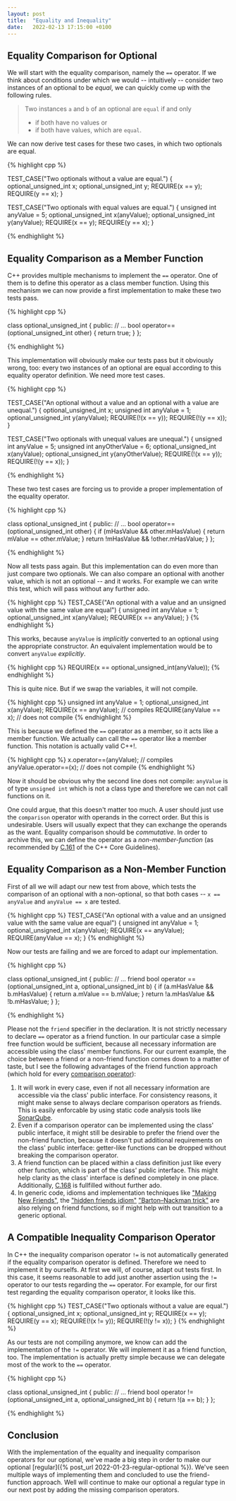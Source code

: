 ```yaml
---
layout: post
title:  "Equality and Inequality"
date:   2022-02-13 17:15:00 +0100
---
```


## Equality Comparison for Optional

We will start with the equality comparison, namely the `==` operator. If we think about conditions under which we would
 -- intuitively -- consider two instances of an optional to be *equal*, we can quickly come up with the following rules.

> Two instances `a` and `b` of an optional are `equal` if and only
> * if both have no values or
> * if both have values, which are `equal`.

We can now derive test cases for these two cases, in which two optionals are equal.

{% highlight cpp %}

TEST_CASE("Two optionals without a value are equal.") {
  optional_unsigned_int x;
  optional_unsigned_int y;
  REQUIRE(x == y);
  REQUIRE(y == x);
}

TEST_CASE("Two optionals with equal values are equal.") {
  unsigned int anyValue = 5;
  optional_unsigned_int x(anyValue);
  optional_unsigned_int y(anyValue);
  REQUIRE(x == y);
  REQUIRE(y == x);
}

{% endhighlight %}

## Equality Comparison as a Member Function

C++ provides multiple mechanisms to implement the `==` operator. One of them is to define this operator as a class
member function. Using this mechanism we can now provide a first implementation to make these two tests pass.

{% highlight cpp %}

class optional_unsigned_int {
 public:
 // ...
 bool operator==(optional_unsigned_int other) {
   return true;
 }
};

{% endhighlight %}

This implementation will obviously make our tests pass but it obviously wrong, too: every two instances of an optional
are equal according to this equality operator definition. We need more test cases.

{% highlight cpp %}

TEST_CASE("An optional without a value and an optional with a value are unequal.") {
  optional_unsigned_int x;
  unsigned int anyValue = 1;
  optional_unsigned_int y(anyValue);
  REQUIRE(!(x == y));
  REQUIRE(!(y == x));
}

TEST_CASE("Two optionals with unequal values are unequal.") {
  unsigned int anyValue = 5;
  unsigned int anyOtherValue = 6;
  optional_unsigned_int x(anyValue);
  optional_unsigned_int y(anyOtherValue);
  REQUIRE(!(x == y));
  REQUIRE(!(y == x));
}

{% endhighlight %}

These two test cases are forcing us to provide a proper implementation of the equality operator.

{% highlight cpp %}

class optional_unsigned_int {
 public:
 // ...
 bool operator==(optional_unsigned_int other) {
    if (mHasValue && other.mHasValue) {
        return mValue == other.mValue;
    }
    return !mHasValue && !other.mHasValue;
  }
};

{% endhighlight %}

Now all tests pass again. But this implementation can do even more than just compare two optionals.
We can also compare an optional with another value, which is not an optional -- and it works.
For example we can write this test, which will pass without any further ado.

{% highlight cpp %}
TEST_CASE("An optional with a value and an unsigned value with the same value are equal") {
  unsigned int anyValue = 1;
  optional_unsigned_int x(anyValue);
  REQUIRE(x == anyValue);
}
{% endhighlight %}

This works, because `anyValue` is *implicitly* converted to an optional using the appropriate constructor. An equivalent
implementation would be to convert `anyValue` *explicitly*.

{% highlight cpp %}
REQUIRE(x == optional_unsigned_int(anyValue));
{% endhighlight %}

This is quite nice. But if we swap the variables, it will not compile.

{% highlight cpp %}
unsigned int anyValue = 1;
optional_unsigned_int x(anyValue);
REQUIRE(x == anyValue); // compiles
REQUIRE(anyValue == x); // does not compile
{% endhighlight %}

This is because we defined the `==` operator as a member, so it acts like a member function. We actually can call the
`==` operator like a member function. This notation is actually valid C++!.

{% highlight cpp %}
x.operator==(anyValue); // compiles
anyValue.operator==(x); // does not compile
{% endhighlight %}

Now it should be obvious why the second line does not compile: `anyValue` is of type `unsigned int` which is not a class
type and therefore we can not call functions on it.

One could argue, that this doesn't matter too much. A user should just use the `comparison` operator with operands in
the correct order. But this is undesirable. Users will usually expect that they can exchange the operands as the want.
Equality  comparison should be *commutative*. In order to archive this, we can define the operator as a
*non-member-function* (as recommended by [C.161](https://isocpp.github.io/CppCoreGuidelines/CppCoreGuidelines#Ro-symmetric) of the C++
Core Guidelines). 

## Equality Comparison as a Non-Member Function

First of all we will adapt our new test from above, which tests the comparison of an optional with a non-optional,
so that both cases -- `x == anyValue` and `anyValue == x` are tested.

{% highlight cpp %}
TEST_CASE("An optional with a value and an unsigned value with the same value are equal") {
  unsigned int anyValue = 1;
  optional_unsigned_int x(anyValue);
  REQUIRE(x == anyValue);
  REQUIRE(anyValue == x);
}
{% endhighlight %}

Now our tests are failing and we are forced to adapt our implementation.

{% highlight cpp %}

class optional_unsigned_int {
 public:
 // ...
 friend bool operator ==(optional_unsigned_int a, optional_unsigned_int b) {
   if (a.mHasValue && b.mHasValue) {
       return a.mValue == b.mValue;
   }
   return !a.mHasValue && !b.mHasValue;
 }
};

{% endhighlight %}

Please not the `friend` specifier in the declaration. It is not strictly necessary to declare `==` operator as a friend
function. In our particular case a simple free function would be sufficient, because all necessary information are
accessible using the class' member functions. For our current example, the choice between a friend or a non-friend function
comes down to a matter of taste, but I see the following advantages of the friend function approach (which hold for every
[comparison operator](https://en.cppreference.com/w/cpp/language/operator_comparison)):

1. It will work in every case, even if not all necessary information are accessible via the class' public interface.
   For consistency reasons, it might make sense to always declare comparison operators as friends. This is easily
   enforcable by using static code analysis tools like [SonarQube](https://rules.sonarsource.com/cpp/RSPEC-2807).
2. Even if a comparison operator can be implemented using the class' public interface, it might still be
   desirable to prefer the friend over the non-friend function, because it doesn't put additional requirements on the
   class' public interface: getter-like functions can be dropped without breaking the comparison operator.
3. A friend function can be placed within a class definition just like every other function, which is part of the class'
   public interface. This might help clarity as the class' interface is defined completely in one place. Additionally,
   [C.168](https://isocpp.github.io/CppCoreGuidelines/CppCoreGuidelines#Ro-namespace) is fullfilled without further ado. 
4. In generic code, idioms and implementation techniques like 
   ["Making New Friends"](https://www.youtube.com/watch?v=POa_V15je8Y), the
   ["hidden friends idiom"](https://www.justsoftwaresolutions.co.uk/cplusplus/hidden-friends.html)
   ["Barton–Nackman trick"](https://en.wikipedia.org/wiki/Barton%E2%80%93Nackman_trick) are also relying on friend
   functions, so if might help with out transition to a generic optional.

## A Compatible Inequality Comparison Operator

In C++ the inequality comparison operator `!=` is not automatically generated if the equality comparison operator is
defined. Therefore we need to implement it by ourselfs. At first we will, of course, adapt out tests first. In this
case, it seems reasonable to add just another assertion using the `!=` operator to our tests regarding the `==`
operator. For example, for our first test regarding the equality comparison operator, it looks like this.

{% highlight cpp %}
TEST_CASE("Two optionals without a value are equal.") {
  optional_unsigned_int x;
  optional_unsigned_int y;
  REQUIRE(x == y);
  REQUIRE(y == x);
  REQUIRE(!(x != y));
  REQUIRE(!(y != x));
}
{% endhighlight %}

As our tests are not compiling anymore, we know can add the implementation of the `!=` operator.
We will implement it as a friend function, too. The implementation is actually pretty simple because we can delegate
most of the work to the `==` operator.

{% highlight cpp %}

class optional_unsigned_int {
 public:
 // ...
 friend bool operator !=(optional_unsigned_int a, optional_unsigned_int b) {
   return !(a == b);
 }
};

{% endhighlight %}

## Conclusion

With the implementation of the equality and inequality comparison operators for our optional, we've made a big step in
order to make our optional [regular]({% post_url 2022-01-23-regular-optional %}). We've seen multiple ways
of implementing them and concluded to use the friend-function approach. Well will continue to make our optional a
regular type in our next post by adding the missing comparison operators.

